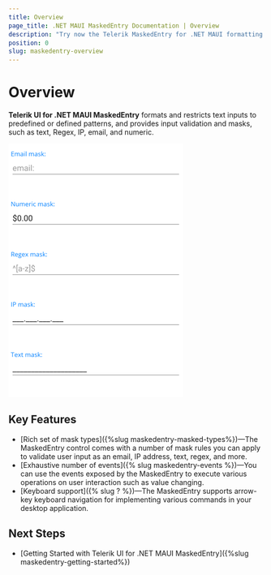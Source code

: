```yaml
---
title: Overview
page_title: .NET MAUI MaskedEntry Documentation | Overview
description: "Try now the Telerik MaskedEntry for .NET MAUI formatting and restricting text to predefined patterns, and providing input validation and masks."
position: 0
slug: maskedentry-overview
---
```


# Overview

**Telerik UI for .NET MAUI MaskedEntry** formats and restricts text inputs to predefined or defined patterns, and provides input validation and masks, such as text, Regex, IP, email, and numeric.

![maskedentry-overview](images/maskedentry-overview.png)

## Key Features

* [Rich set of mask types]({%slug maskedentry-masked-types%})&mdash;The MaskedEntry control comes with a number of mask rules you can apply to validate user input as an email, IP address, text, regex, and more.
* [Exhaustive number of events]({% slug maskedentry-events %})&mdash;You can use the events exposed by the MaskedEntry to execute various operations on user interaction such as value changing.
* [Keyboard support]({% slug ? %})&mdash;The MaskedEntry supports arrow-key keyboard navigation for implementing various commands in your desktop application.

## Next Steps

- [Getting Started with Telerik UI for .NET MAUI MaskedEntry]({%slug maskedentry-getting-started%})
